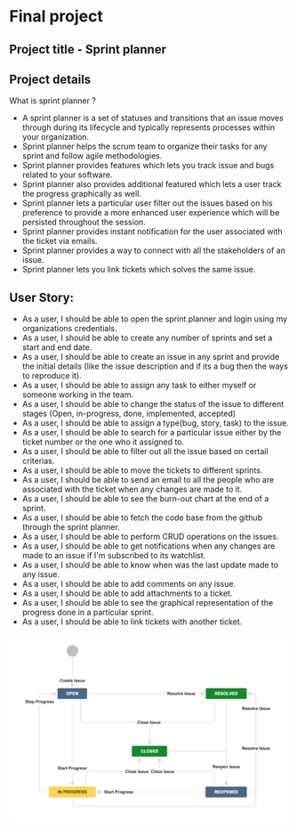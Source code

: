 # Final project

## Project title - Sprint planner

## Project details

What is sprint planner ?

- A sprint planner is a set of statuses and transitions that an issue moves through during its lifecycle and typically represents processes within your organization.
- Sprint planner helps the scrum team to organize their tasks for any sprint and follow agile methodologies.
- Sprint planner provides features which lets you track issue and bugs related to your software.
- Sprint planner also provides additional featured which lets a user track the progress graphically as well.
- Sprint planner lets a particular user filter out the issues based on his preference to provide a more enhanced user experience which will be persisted throughout the session.
- Sprint planner provides instant notification for the user associated with the ticket via emails.
- Sprint planner provides a way to connect with all the stakeholders of an issue.
- Sprint planner lets you link tickets which solves the same issue.

## User Story:

- As a user, I should be able to open the sprint planner and login using my organizations credentials.
- As a user, I should be able to create any number of sprints and set a start and end date.
- As a user, I should be able to create an issue in any sprint and provide the initial details (like the issue description and if its a bug then the ways to reproduce it).
- As a user, I should be able to assign any task to either myself or someone working in the team.
- As a user, I should be able to change the status of the issue to different stages (Open, in-progress, done, implemented, accepted)
- As a user, I should be able to assign a type(bug, story, task) to the issue.
- As a user, I should be able to search for a particular issue either by the ticket number or the one who it assigned to.
- As a user, I should be able to filter out all the issue based on certail criterias.
- As a user, I should be able to move the tickets to different sprints.
- As a user, I should be able to send an email to all the people who are associated with the ticket when any changes are made to it.
- As a user, I should be able to see the burn-out chart at the end of a sprint.
- As a user, I should be able to fetch the code base from the github through the sprint planner.
- As a user, I should be able to perform CRUD operations on the issues.
- As a user, I should be able to get notifications when any changes are made to an issue if I'm subscribed to its watchlist.
- As a user, I should be able to know when was the last update made to any issue.
- As a user, I should be able to add comments on any issue.
- As a user, I should be able to add attachments to a ticket.
- As a user, I should be able to see the graphical representation of the progress done in a particular sprint.
- As a user, I should be able to link tickets with another ticket.

![alt text](workflow.png)
